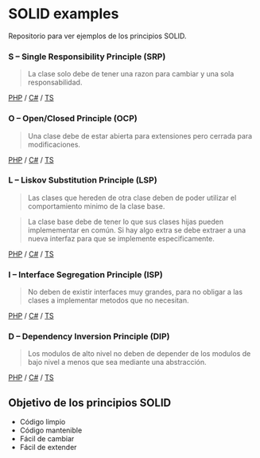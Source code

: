 # SOLID examples

Repositorio para ver ejemplos de los principios SOLID.

### S – Single Responsibility Principle (SRP)
> La clase solo debe de tener una razon para cambiar y una sola responsabilidad.

[PHP](./php/01-single-responsibility-principle.php) / 
[C#](./c%23/01-SingleResponsibilityPrinciple.cs) / 
[TS](./ts/01-singleResponsibilityPrinciple.ts)

### O – Open/Closed Principle (OCP)
> Una clase debe de estar abierta para extensiones pero cerrada para modificaciones.

[PHP](./php/02-open-closed-principle.php) / 
[C#](./c%23/02-OpenClosedPrinciple.cs) / 
[TS](./ts/02-openClosedPrinciple.ts)

### L – Liskov Substitution Principle (LSP)
> Las clases que hereden de otra clase deben de poder utilizar el comportamiento minimo de la clase base.

> La clase base debe de tener lo que sus clases hijas pueden implemementar en común. Si hay algo extra se debe extraer a una nueva interfaz para que se implemente especificamente.

[PHP](./php/03-liskov-substitution-principle.php) / 
[C#](./c%23/03-LiskovSubstitutionPrinciple.cs) / 
[TS](./ts/03-liskovSubstitutionPrinciple.ts)

### I – Interface Segregation Principle (ISP)
> No deben de existir interfaces muy grandes, para no obligar a las clases a implementar metodos que no necesitan.

[PHP](./php/04-interface-segregation-principle.php) / 
[C#](./c%23/04-InterfaceSegregationPrinciple.cs) / 
[TS](./ts/04-interfaceSegregationPrinciple.ts)

### D – Dependency Inversion Principle (DIP)
> Los modulos de alto nivel no deben de depender de los modulos de bajo nivel a menos que sea mediante una abstracción.

[PHP](./php/05-dependency-inversion-principle.php) / 
[C#](./c%23/05-DependencyInversionPrinciple.cs) / 
[TS](./ts/05-dependencyInversionPrinciple.ts)

## Objetivo de los principios SOLID

- Código limpio
- Código mantenible
- Fácil de cambiar
- Fácil de extender
